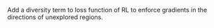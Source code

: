 Add a diversity term to loss function of RL to enforce gradients in the directions of unexplored regions.
